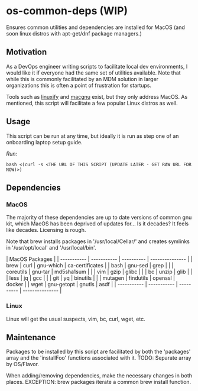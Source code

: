 # os-common-deps (WIP)

Ensures common utilities and dependencies are installed for MacOS (and soon linux distros with apt-get/dnf package managers.)

## Motivation

As a DevOps engineer writing scripts to facilitate local dev environments, I would like it if everyone had the same set of utilities available.
Note that while this is commonly facilitated by an MDM solution in larger organizations this is often a point of frustration for startups.

Tools such as [linuxify](https://github.com/fabiomaia/linuxify) and [macgnu](https://github.com/shinokada/macgnu) exist, but they only address MacOS. As mentioned, this script will facilitate a few popular Linux distros as well.

## Usage

This script can be run at any time, but ideally it is run as step one of an onboarding laptop setup guide.

*Run:*
```
bash <(curl -s <THE URL OF THIS SCRIPT (UPDATE LATER - GET RAW URL FOR NOW)>)
```

## Dependencies

### MacOS

The majority of these dependencies are up to date versions of common gnu kit, which MacOS has been deprived of updates for... Is it decades? It feels like decades. Licensing is rough.

Note that brew installs packages in '/usr/local/Cellar/' and creates symlinks in '/usr/opt/local' and '/usr/local/bin'.

| MacOS Packages                                           |
| ----------- | ----------- | ---------- | --------------- |
| brew        | curl        | gnu-which  | ca-certificates |
| bash        | gnu-sed     | grep       |                 |
| coreutils   | gnu-tar     | md5sha1sum |                 |
| vim         | gzip        | glibc      |                 |
| bc          | unzip       | glib       |                 |
| less        | jq          | gcc        |                 |
| git         | yq          | binutils   |                 |
| mutagen     | findutils   | openssl    | docker          |
| wget        | gnu-getopt  | gnutls     | asdf            |
| ----------- | ----------- | ---------- | --------------- |

### Linux

Linux will get the usual suspects, vim, bc, curl, wget, etc.

## Maintenance

Packages to be installed by this script are facilitated by both the 'packages' array and the 'installFoo' functions associated with it.
TODO: Separate array by OS/Flavor.

When adding/removing dependencies, make the necessary changes in both places.
EXCEPTION: brew packages iterate a common brew install function.

